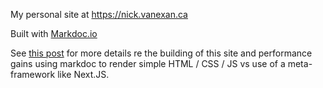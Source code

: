 My personal site at https://nick.vanexan.ca

Built with [Markdoc.io](https://markdoc.io)

See [this post](https://nick.vanexan.ca/posts/markdoc) for more details re the building of this site and performance gains using markdoc to render simple HTML / CSS / JS vs use of a meta-framework like Next.JS.
